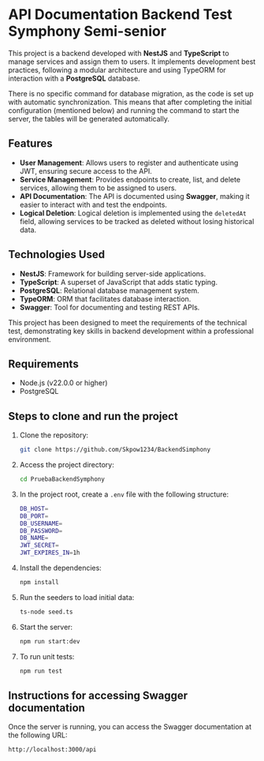 
# API Documentation Backend Test Symphony Semi-senior

This project is a backend developed with **NestJS** and **TypeScript** to manage services and assign them to users. It implements development best practices, following a modular architecture and using TypeORM for interaction with a **PostgreSQL** database.

There is no specific command for database migration, as the code is set up with automatic synchronization. This means that after completing the initial configuration (mentioned below) and running the command to start the server, the tables will be generated automatically.

## Features

- **User Management**: Allows users to register and authenticate using JWT, ensuring secure access to the API.
- **Service Management**: Provides endpoints to create, list, and delete services, allowing them to be assigned to users.
- **API Documentation**: The API is documented using **Swagger**, making it easier to interact with and test the endpoints.
- **Logical Deletion**: Logical deletion is implemented using the `deletedAt` field, allowing services to be tracked as deleted without losing historical data.

## Technologies Used

- **NestJS**: Framework for building server-side applications.
- **TypeScript**: A superset of JavaScript that adds static typing.
- **PostgreSQL**: Relational database management system.
- **TypeORM**: ORM that facilitates database interaction.
- **Swagger**: Tool for documenting and testing REST APIs.

This project has been designed to meet the requirements of the technical test, demonstrating key skills in backend development within a professional environment.

## Requirements

- Node.js (v22.0.0 or higher)
- PostgreSQL

## Steps to clone and run the project

1. Clone the repository:

   ```bash
   git clone https://github.com/Skpow1234/BackendSimphony
   ```

2. Access the project directory:

   ```bash
   cd PruebaBackendSymphony
   ```

3. In the project root, create a `.env` file with the following structure:

   ```bash
   DB_HOST=
   DB_PORT=
   DB_USERNAME=
   DB_PASSWORD=
   DB_NAME=
   JWT_SECRET=
   JWT_EXPIRES_IN=1h
   ```

4. Install the dependencies:

   ```bash
   npm install 
   ```

5. Run the seeders to load initial data:

   ```bash
   ts-node seed.ts
   ```

6. Start the server:

   ```bash
   npm run start:dev
   ```

7. To run unit tests:

   ```bash
   npm run test
   ```

## Instructions for accessing Swagger documentation

Once the server is running, you can access the Swagger documentation at the following URL:

   ```bash
   http://localhost:3000/api
   ```
